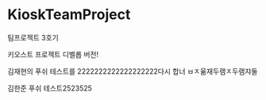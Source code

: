 # KioskTeamProject

팀프로젝트 3호기

키오스트 프로젝트 디벨롭 버전!

김재현의 푸쉬 테스트를 2222222222222222222다시 합너 ㅂㅈ욺재두램ㅈ두램쟈둘

김한준 푸쉬 테스트2523525
